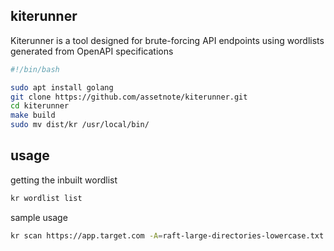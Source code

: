 ## kiterunner
Kiterunner is a tool designed for brute-forcing API endpoints using wordlists generated from OpenAPI specifications

```bash
#!/bin/bash

sudo apt install golang
git clone https://github.com/assetnote/kiterunner.git
cd kiterunner
make build
sudo mv dist/kr /usr/local/bin/
```

## usage 
getting the inbuilt wordlist
```bash
kr wordlist list
```
sample usage 
```bash
kr scan https://app.target.com -A=raft-large-directories-lowercase.txt
```
